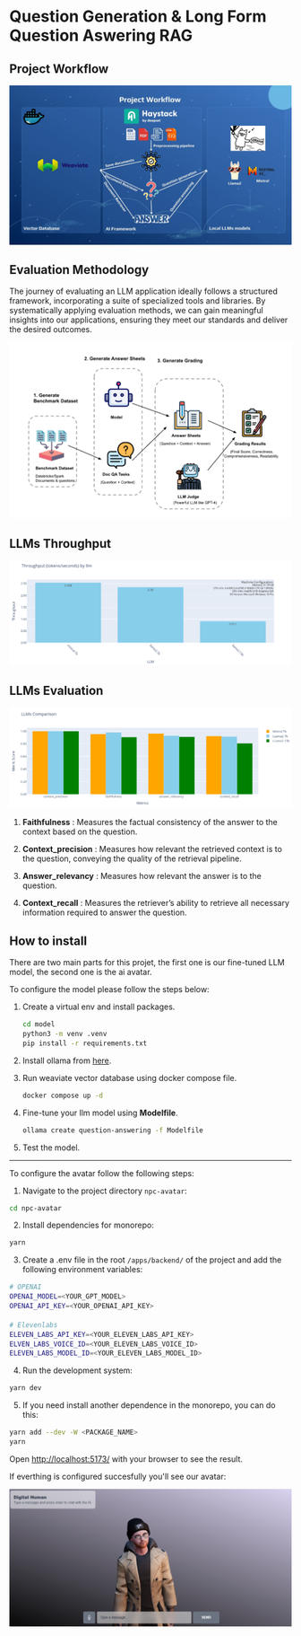 # Question Generation & Long Form Question Aswering RAG

## Project Workflow
![Project Workflow](./images/project%20workflow.jpg)

## Evaluation Methodology
The journey of evaluating an LLM application ideally follows a structured framework, incorporating a suite of specialized tools and libraries. By systematically applying evaluation methods, we can gain meaningful insights into our applications, ensuring they meet our standards and deliver the desired outcomes.

![RAG Evaluation Workflow](./images/rag%20evaluation%20workflow.png)

## LLMs Throughput
![LLMs Throughput](./images/llm_throughput.png)

## LLMs Evaluation
![LLMs Evaluation](./images/llm_evaluation.png)

1. **Faithfulness** : Measures the factual consistency of the answer to the context based on the question.

2. **Context_precision** : Measures how relevant the retrieved context is to the question, conveying the quality of the retrieval pipeline.

3. **Answer_relevancy** : Measures how relevant the answer is to the question.

4. **Context_recall** : Measures the retriever’s ability to retrieve all necessary information required to answer the question.

## How to install

There are two main parts for this projet, the first one is our fine-tuned LLM model, the second one is the ai avatar.

To configure the model please follow the steps below:

1. Create a virtual env and install packages.
    ```bash
    cd model
    python3 -m venv .venv
    pip install -r requirements.txt
    ```

2. Install ollama from [here](https://ollama.com/download).
3. Run weaviate vector database using docker compose file.
    ```bash
    docker compose up -d
    ```

4. Fine-tune your llm model using **Modelfile**.
    ```bash
    ollama create question-answering -f Modelfile
    ```
5. Test the model.


<hr>

To configure the avatar follow the following steps:

1. Navigate to the project directory `npc-avatar`:

```bash
cd npc-avatar
```

2. Install dependencies for monorepo:
```bash
yarn
```
3. Create a .env file in the root `/apps/backend/` of the project and add the following environment variables:

```bash
# OPENAI
OPENAI_MODEL=<YOUR_GPT_MODEL>
OPENAI_API_KEY=<YOUR_OPENAI_API_KEY>

# Elevenlabs
ELEVEN_LABS_API_KEY=<YOUR_ELEVEN_LABS_API_KEY>
ELVEN_LABS_VOICE_ID=<YOUR_ELEVEN_LABS_VOICE_ID>
ELEVEN_LABS_MODEL_ID=<YOUR_ELEVEN_LABS_MODEL_ID>
```

4. Run the development system:

```bash
yarn dev
```

5. If you need install another dependence in the monorepo, you can do this:

```bash
yarn add --dev -W <PACKAGE_NAME>
yarn
```

Open [http://localhost:5173/](http://localhost:5173/) with your browser to see the result.

If everthing is configured succesfully you'll see our avatar:

![Avatar](./images/avatar.png)

